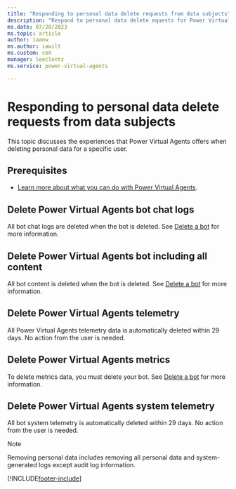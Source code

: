 ```yaml
---
title: "Responding to personal data delete requests from data subjects"
description: "Respond to personal data delete equests for Power Virtual Agents."
ms.date: 07/28/2023
ms.topic: article
author: iaanw
ms.author: iawilt
ms.custom: ceX
manager: leeclontz
ms.service: power-virtual-agents

---
```


# Responding to personal data delete requests from data subjects

This topic discusses the experiences that Power Virtual Agents offers when deleting personal data for a specific user.

## Prerequisites

- [Learn more about what you can do with Power Virtual Agents](fundamentals-what-is-power-virtual-agents.md).

## Delete Power Virtual Agents bot chat logs

All bot chat logs are deleted when the bot is deleted. See [Delete a bot](authoring-first-bot.md#delete-a-bot) for more information.

## Delete Power Virtual Agents bot including all content

All bot content is deleted when the bot is deleted. See [Delete a bot](authoring-first-bot.md#delete-a-bot) for more information.

## Delete Power Virtual Agents telemetry

All Power Virtual Agents telemetry data is automatically deleted within 29 days. No action from the user is needed.

## Delete Power Virtual Agents metrics

To delete metrics data, you must delete your bot. See [Delete a bot](authoring-first-bot.md#delete-a-bot) for more information.

## Delete Power Virtual Agents system telemetry

All bot system telemetry is automatically deleted within 29 days. No action from the user is needed.

> [!NOTE]
> Removing personal data includes removing all personal data and system-generated logs except audit log information.

[!INCLUDE[footer-include](includes/footer-banner.md)]
